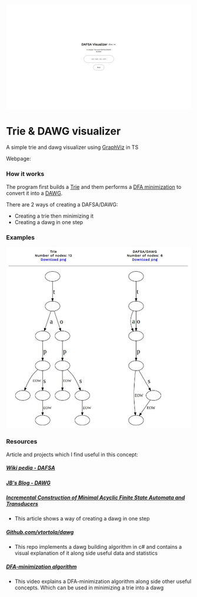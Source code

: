 
![main](docs/images/main-dafsa.jpg)

# Trie & DAWG visualizer
A simple  trie and dawg visualizer using [GraphViz](http://www.graphviz.org/) in TS

Webpage: []()

### How it works
The program first builds a [Trie](https://en.wikipedia.org/wiki/Trie) and them performs a [DFA minimization](https://en.wikipedia.org/wiki/DFA_minimization) to convert it into a [DAWG](https://en.wikipedia.org/wiki/Deterministic_acyclic_finite_state_automaton).

There are 2 ways of creating a DAFSA/DAWG:

- Creating a trie then minimizing it
- Creating a dawg in one step

### Examples
![trie](docs/images/triedawg.jpg)
### Resources

Article and projects which I find useful in this concept:

##### [Wiki pedia - DAFSA](https://en.wikipedia.org/wiki/Deterministic_acyclic_finite_state_automaton)
##### [JB's Blog - DAWG](https://jbp.dev/blog/dawg-basics.html)
##### [Incremental Construction of Minimal Acyclic Finite State Automata and Transducers](https://aclanthology.org/W98-1305/)
- This article shows a way of creating a dawg in one step
##### [Github.com/vtortola/dawg](https://github.com/vtortola/dawg)
- This repo implements a dawg building algorithm in c# and contains a visual explanation of it along side useful data and statistics
##### [DFA-minimization algorithm](https://www.youtube.com/watch?v=7W2lSrt8r-0)
- This video explains a DFA-minimization algorithm along side other useful concepts. Which can be used in minimizing a trie into a dawg
